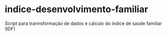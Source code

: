 # indice-desenvolvimento-familiar
Script para trannsformação de dados e cálculo do índice de saúde familiar (IDF)


